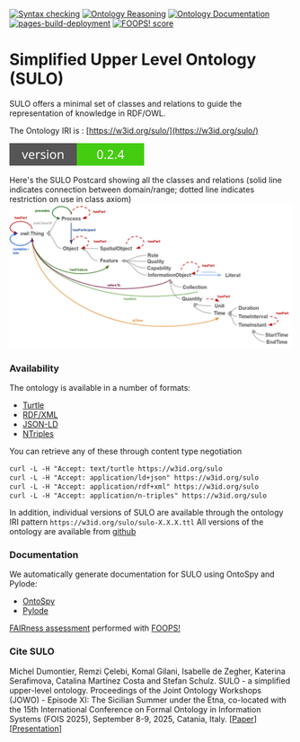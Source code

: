 [![Syntax checking](https://github.com/AIDAVA-DEV/sulo/actions/workflows/syntax_check.yml/badge.svg)](https://github.com/AIDAVA-DEV/sulo/actions/workflows/syntax_check.yml)
[![Ontology Reasoning](https://github.com/AIDAVA-DEV/sulo/actions/workflows/reasoning.yml/badge.svg)](https://github.com/AIDAVA-DEV/sulo/actions/workflows/reasoning.yml)
[![Ontology Documentation](https://github.com/AIDAVA-DEV/sulo/actions/workflows/documentation.yml/badge.svg)](https://github.com/AIDAVA-DEV/sulo/actions/workflows/documentation.yml)
[![pages-build-deployment](https://github.com/AIDAVA-DEV/sulo/actions/workflows/pages/pages-build-deployment/badge.svg)](https://github.com/AIDAVA-DEV/sulo/actions/workflows/pages/pages-build-deployment)
[![FOOPS! score](https://aidava-dev.github.io/sulo/foops/foops-badge.svg)](https://aidava-dev.github.io/sulo/foops/foops-results.json)



# Simplified Upper Level Ontology (SULO)

SULO offers a minimal set of classes and relations to guide the representation of knowledge in RDF/OWL.

The Ontology IRI is : [https://w3id.org/sulo/](https://w3id.org/sulo/)

![Ontology Version](version.svg)

Here's the SULO Postcard showing all the classes and relations (solid line indicates connection between domain/range; dotted line indicates restriction on use in class axiom)<br>
<img src="sulo-overview.png" alt="SULO Postcard" width="800">

### Availability
The ontology is available in a number of formats:
* [Turtle](https://w3id.org/sulo/sulo.ttl)
* [RDF/XML](https://w3id.org/sulo/sulo.owl)
* [JSON-LD](https://w3id.org/sulo/sulo.jsonld)
* [NTriples](https://w3id.org/sulo/sulo.nt)

You can retrieve any of these through content type negotiation
```
curl -L -H "Accept: text/turtle https://w3id.org/sulo
curl -L -H "Accept: application/ld+json" https://w3id.org/sulo
curl -L -H "Accept: application/rdf+xml" https://w3id.org/sulo
curl -L -H "Accept: application/n-triples" https://w3id.org/sulo
```

In addition, individual versions of SULO are available through the ontology IRI pattern ```https://w3id.org/sulo/sulo-X.X.X.ttl```  All versions of the ontology are available from [github](versions/)

### Documentation
We automatically generate documentation for SULO using OntoSpy and Pylode:
* [OntoSpy](https://aidava-dev.github.io/sulo/ontospy/index.html)
* [Pylode](https://aidava-dev.github.io/sulo/pylode/index.html)

[FAIRness assessment](docs/FOOPS!/2025-08-19-foops-evaluation.pdf) performed with [FOOPS!](https://foops.linkeddata.es/FAIR_validator.html) 

### Cite SULO
Michel Dumontier, Remzi Çelebi, Komal Gilani, Isabelle de Zegher, Katerina Serafimova, Catalina Martínez Costa and Stefan Schulz. SULO - a simplified upper-level ontology. Proceedings of the Joint Ontology Workshops (JOWO) - Episode XI: The Sicilian Summer under the Etna, co-located with the 15th International Conference on Formal Ontology in Information Systems (FOIS 2025), September 8-9, 2025, Catania, Italy. [[Paper](docs/papers/FOUST2025/SULO_FOUST2025.pdf)] [[Presentation](docs/papers/FOUST2025/2025-09-09-SULO@FOUST2025.pdf)]


